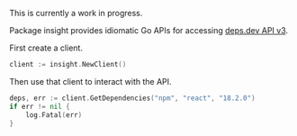 This is currently a work in progress.

Package insight provides idiomatic Go APIs for accessing [deps.dev API v3](https://docs.deps.dev/api/v3/).

First create a client.

```go
client := insight.NewClient()
```

Then use that client to interact with the API.

```go
deps, err := client.GetDependencies("npm", "react", "18.2.0")
if err != nil {
    log.Fatal(err)
}
```